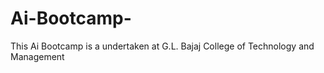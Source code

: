 # Ai-Bootcamp-
This Ai Bootcamp is a undertaken at G.L. Bajaj College of Technology and Management 
